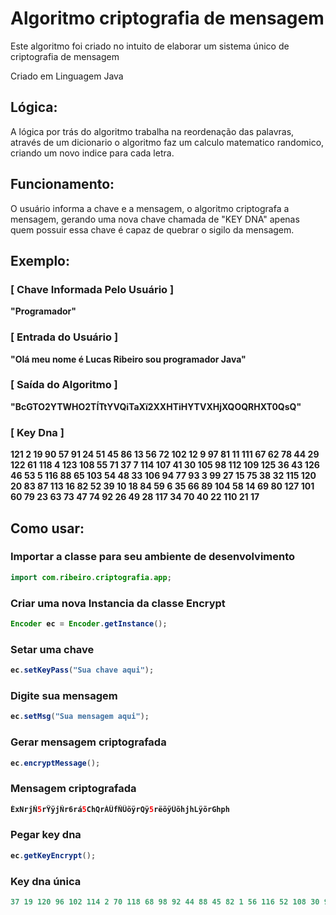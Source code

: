 # Algoritmo criptografia de mensagem

Este algoritmo foi criado no intuito de elaborar um sistema único de criptografia de mensagem

Criado em Linguagem Java

<h2>Lógica: </h2>
A lógica por trás do algoritmo trabalha na reordenação das palavras, através de um dicionario
o algoritmo faz um calculo matematico randomico, criando um novo indice para cada letra.

<h2>Funcionamento: </h2>
O usuário informa a chave e a mensagem, o algoritmo criptografa a mensagem, gerando uma nova chave chamada de "KEY DNA" apenas quem possuir essa chave é capaz de quebrar o sigilo da mensagem.

<h2>Exemplo: </h2>
<b><h3>[ Chave Informada Pelo Usuário ]</h3>"Programador"</b>
  
<b><h3>[ Entrada do Usuário ]</h3>"Olá meu nome é Lucas Ribeiro sou programador Java"</b>

<b><h3>[ Saída do Algoritmo ]</h3>"BcGTO2YTWHO2TÍTtYVQiTaXï2XXHTiHYTVXHjXQOQRHXT0QsQ"<b>

<h3>[ Key Dna ]</h3>
121 2 19 90 57 91 24 51 45 86 13 56 72 102 12 9 97 81 11 111
67 62 78 44 29 122 61 118 4 123 108 55 71 37 7 114 107 41 30 105
98 112 109 125 36 43 126 46 53 5 116 88 65 103 54 48 33 106 94 77
93 3 99 27 15 75 38 32 115 120 20 83 87 113 16 82 52 39 10 18
84 59 6 35 66 89 104 58 14 69 80 127 101 60 79 23 63 73 47 74
92 26 49 28 117 34 70 40 22 110 21 17 

<h2>Como usar:</h2>

<h3>Importar a classe para seu ambiente de desenvolvimento</h3>
  
```java
import com.ribeiro.criptografia.app;
```
  
<h3>Criar uma nova Instancia da classe Encrypt</h3>
  
```java
Encoder ec = Encoder.getInstance();
```
  
<h3>Setar uma chave</h3>
  
```java
ec.setKeyPass("Sua chave aqui");
```
  
<h3>Digite sua mensagem</h3>
  
```java
ec.setMsg("Sua mensagem aqui");
```
    
<h3>Gerar mensagem criptografada</h3>
  
```java
ec.encryptMessage();
```

<h3>Mensagem criptografada</h3>
  
```java
ÈxNrjÑ5rŸÿjÑr6rá5ChQrÀÛfÑÛõÿrQÿ5rëõÿÜõhjhLÿõrGhph
```

<h3>Pegar key dna</h3>
  
```java
ec.getKeyEncrypt();
```

<h3>Key dna única</h3>

```java
37 19 120 96 102 114 2 70 118 68 98 92 44 88 45 82 1 56 116 52 108 30 93 65 7 17 34 67 35 38 14 13 23 69 4 72 59 95 24 79 63 0 58 16 33 31 90 117 8 126 71 42 18 5 122 57 41 91 61 85 29 49 51 81 123 89 21 109 75 28 121 84 99 62 94 12 100 47 80 97 40 26 32 112 6 73 77 27 125 103 105 78 107 43 106 66 64 119 115 60 110 25 53 124 50 74 86 54 36 15 101 111 20 46 10 9
```

